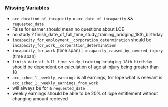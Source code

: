 ### Missing Variables
 - `acc_duration_of_incapicity` = `acc_date_of_incapacity` && `requested_date`
 - False for earner should mean no questions about LOE
 - no study ? finish_date_of_full_time_study_training_bridging_18th_birthday
 - `incapacity_for_employment__corporation_determination` should be `incapacity_for_work__corporation_determination` 
 - `incapacity_for_work` (time span) | `incapacity_caused_by_covered_injury` (time span)
 - `finish_date_of_full_time_study_training_bridging_18th_birthday` should be dependent on calculation of age at injury being greater than 18
 - `acc_sched_1__weekly_earnings` is all earnings, for lope what is relevant is `acc_sched_1__weekly_earnings_from_work`
 - will always be for a `requested_date`
 - weekly earnings should be able to be 20% of lope entitlement without changing amount recieved